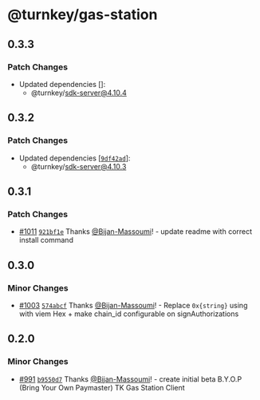 # @turnkey/gas-station

## 0.3.3

### Patch Changes

- Updated dependencies []:
  - @turnkey/sdk-server@4.10.4

## 0.3.2

### Patch Changes

- Updated dependencies [[`9df42ad`](https://github.com/tkhq/sdk/commit/9df42adc02c7ff77afba3b938536e79b57882ef1)]:
  - @turnkey/sdk-server@4.10.3

## 0.3.1

### Patch Changes

- [#1011](https://github.com/tkhq/sdk/pull/1011) [`921bf1e`](https://github.com/tkhq/sdk/commit/921bf1ed4fa276ade0872146b6659db881b92c99) Thanks [@Bijan-Massoumi](https://github.com/Bijan-Massoumi)! - update readme with correct install command

## 0.3.0

### Minor Changes

- [#1003](https://github.com/tkhq/sdk/pull/1003) [`574abcf`](https://github.com/tkhq/sdk/commit/574abcfba169603a64775f9db813faed0b4c915b) Thanks [@Bijan-Massoumi](https://github.com/Bijan-Massoumi)! - Replace `0x{string}` using with viem Hex + make chain_id configurable on signAuthorizations

## 0.2.0

### Minor Changes

- [#991](https://github.com/tkhq/sdk/pull/991) [`b9550d7`](https://github.com/tkhq/sdk/commit/b9550d79de22d3881b4abe64f2a6ca93b90593c4) Thanks [@Bijan-Massoumi](https://github.com/Bijan-Massoumi)! - create initial beta B.Y.O.P (Bring Your Own Paymaster) TK Gas Station Client
